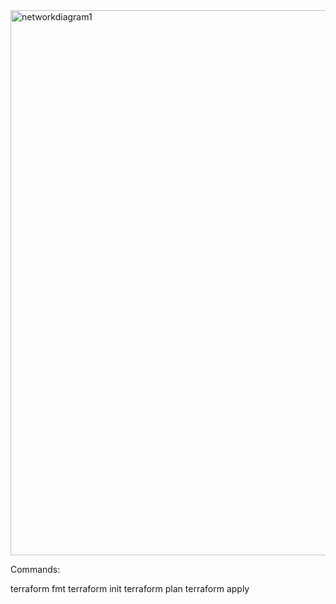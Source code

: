 <img width="872" alt="networkdiagram1" src="https://user-images.githubusercontent.com/90191403/132232752-89082272-7a83-4926-a130-6d8c96659c80.png">

Commands:

terraform fmt
terraform init
terraform plan
terraform apply
